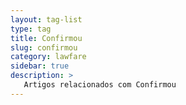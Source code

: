 ```yaml
---
layout: tag-list
type: tag
title: Confirmou
slug: confirmou
category: lawfare
sidebar: true
description: >
   Artigos relacionados com Confirmou
---
```

